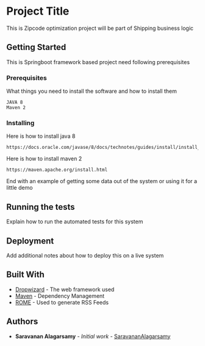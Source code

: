 # Project Title

This is Zipcode optimization project will be part of Shipping business logic 

## Getting Started

This is Springboot framework based project need following prerequisites 

### Prerequisites

What things you need to install the software and how to install them

```
JAVA 8 
Maven 2
```

### Installing

Here is how to install java 8

```
https://docs.oracle.com/javase/8/docs/technotes/guides/install/install_overview.html
```

Here is how to install maven 2

```
https://maven.apache.org/install.html
```

End with an example of getting some data out of the system or using it for a little demo

## Running the tests

Explain how to run the automated tests for this system


## Deployment

Add additional notes about how to deploy this on a live system

## Built With

* [Dropwizard](http://www.dropwizard.io/1.0.2/docs/) - The web framework used
* [Maven](https://maven.apache.org/) - Dependency Management
* [ROME](https://rometools.github.io/rome/) - Used to generate RSS Feeds

## Authors

* **Saravanan Alagarsamy** - *Initial work* - [SaravananAlagarsamy](https://github.com/saravananalagarsamy)
